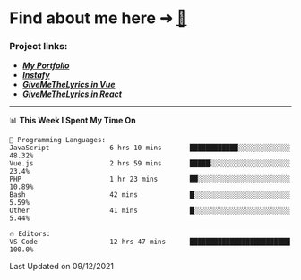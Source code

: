 # Find about me here ➜ [🧑](https://pauabella.dev)

### Project links:
- ***[My Portfolio](https://pauabella.dev)***
- ***[Instafy](https://instafy.me)***
- ***[GiveMeTheLyrics in Vue](https://lyrics.pauabella.dev)***
- ***[GiveMeTheLyrics in React](https://pauabella.dev/GiveMeTheLyrics)***

---
<!--START_SECTION:waka-->
📊 **This Week I Spent My Time On** 

```text
💬 Programming Languages: 
JavaScript               6 hrs 10 mins       ████████████░░░░░░░░░░░░░   48.32% 
Vue.js                   2 hrs 59 mins       █████░░░░░░░░░░░░░░░░░░░░   23.4% 
PHP                      1 hr 23 mins        ██░░░░░░░░░░░░░░░░░░░░░░░   10.89% 
Bash                     42 mins             █░░░░░░░░░░░░░░░░░░░░░░░░   5.59% 
Other                    41 mins             █░░░░░░░░░░░░░░░░░░░░░░░░   5.44%

🔥 Editors: 
VS Code                  12 hrs 47 mins      █████████████████████████   100.0%

```


 Last Updated on 09/12/2021
<!--END_SECTION:waka-->
